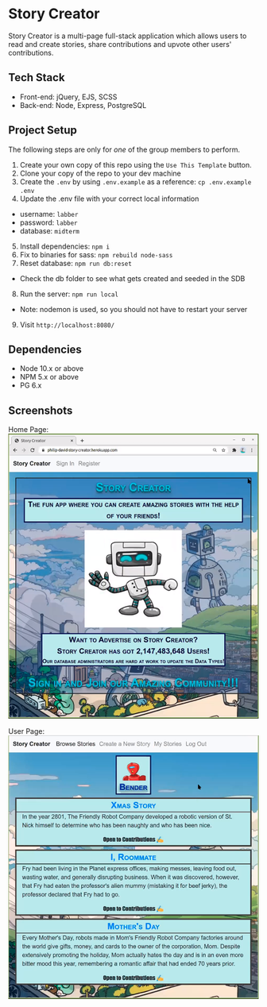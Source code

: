Story Creator
=========

Story Creator is a multi-page full-stack application which allows users to read and create stories, share contributions and upvote other users' contributions. 

## Tech Stack

- Front-end: jQuery, EJS, SCSS
- Back-end: Node, Express, PostgreSQL

## Project Setup

The following steps are only for _one_ of the group members to perform.

1. Create your own copy of this repo using the `Use This Template` button.
2. Clone your copy of the repo to your dev machine
3. Create the `.env` by using `.env.example` as a reference: `cp .env.example .env`
4. Update the .env file with your correct local information 
  - username: `labber` 
  - password: `labber` 
  - database: `midterm`
5. Install dependencies: `npm i`
6. Fix to binaries for sass: `npm rebuild node-sass`
7. Reset database: `npm run db:reset`
  - Check the db folder to see what gets created and seeded in the SDB
8. Run the server: `npm run local`
  - Note: nodemon is used, so you should not have to restart your server
9. Visit `http://localhost:8080/`

## Dependencies

- Node 10.x or above
- NPM 5.x or above
- PG 6.x

## Screenshots

Home Page:
!["HomePage"](https://github.com/davidRamalho/story-creator/blob/master/docs/screenshots/HomePage.png?raw=true)

User Page:
!["User Page"](https://github.com/davidRamalho/story-creator/blob/master/docs/screenshots/UserPage.png?raw=true)
